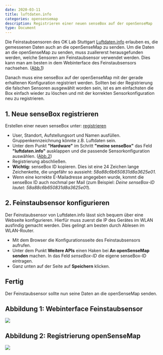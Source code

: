 ```yaml
---
date: 2020-03-11
title: luftdaten.info
categories: opensensemap
description: Registrieren einer neuen senseBox auf der openSenseMap
type: Document
---
```


Die Feinstaubsensoren des OK Lab Stuttgart [Luftdaten.info](https://luftdaten.info/) erlauben es, die gemessenen Daten auch an die openSenseMap zu senden. Um die Daten an die openSenseMap zu senden, muss zuallererst herausgefunden werden, welche Sensoren am Feinstaubsensor verwendet werden. Dies kann man am besten in dem Webinterface des Feinstaubsensors nachsehen. ([Abb.1](#abbildung-1-webinterface-feinstaubsensor))

Danach muss eine senseBox auf der openSenseMap mit der gerade erhaltenen Konfiguration registriert werden.
Sollten bei der Registrierung die falschen Sensoren ausgewählt worden sein, ist es am einfachsten die Box einfach wieder zu löschen und mit der korrekten Sensorkonfiguration neu zu registrieren.

## 1. Neue senseBox registrieren
Erstellen einer neuen senseBox unter: [registrieren](https://opensensemap.org/register)
- User, Standort, Aufstellungsort und Namen ausfüllen. Gruppenkennzeichnung könnte z.B. Luftdaten sein.
- Unter dem Punkt **"Hardware"** im Schritt **"meine senseBox"** das Feld **"luftdaten.info"** ausklappen und die passende Sensorkonfiguration auswählen. ([Abb.2](#abbildung-2-registrierung-opensensemap))
- Registrierung abschließen.
- **Wichtig:** senseBox ID kopieren. Dies ist eine 24 Zeichen lange Zeichenkette, die ungefähr so aussieht: *58a88c6b650831d8a3625e01*.
- Wenn eine korrekte E-Mailadresse angegeben wurde, kommt die senseBox ID auch nochmal per Mail (zum Beispiel: *Deine senseBox-ID lautet: 58a88c6b650831d8a3625e01*).

## 2. Feinstaubsensor konfigurieren
Der Feinstaubsensor von Luftdaten.info lässt sich bequem über eine Webseite konfigurieren. Hierfür muss zuerst die IP des Gerätes im WLAN ausfindig gemacht werden. Dies gelingt am besten durch Ablesen im WLAN-Router.

- Mit dem Browser die Konfigurationsseite des Feinstaubsensors aufrufen.
- Unter dem Punkt **Weitere APIs** einen Haken bei **An openSenseMap senden** machen. In das Feld *senseBox-ID* die eigene senseBox-ID eintragen.
- Ganz unten auf der Seite auf **Speichern** klicken.

## Fertig
Der Feinstaubsensor sollte nun seine Daten an die openSenseMap senden.

## Abbildung 1: Webinterface Feinstaubsensor
<img src="https://github.com/sensebox/resources/raw/master/images/luftdaten/02_Sensor_Konfiguration.png"/>

## Abbildung 2: Registrierung openSenseMap
<img src="https://github.com/sensebox/resources/raw/master/images/luftdaten/01_openSenseMap_Konfiguration.png"/>

